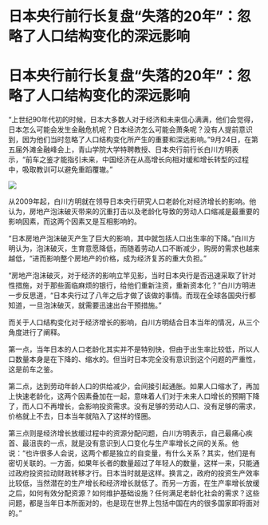 # 日本央行前行长复盘“失落的20年”：忽略了人口结构变化的深远影响

# 日本央行前行长复盘“失落的20年”：忽略了人口结构变化的深远影响

“上世纪90年代初的时候，日本大多数人对于经济和未来信心满满，他们会觉得，日本怎么可能会发生金融危机呢？日本经济怎么可能会萧条呢？没有人提前意识到，因为他们当时忽略了人口结构变化所产生的重要和深远影响。”9月24日，在第五届外滩金融峰会上，青山学院大学特聘教授、日本央行前行长白川方明表示，“前车之鉴才能指引未来，中国经济在从高增长向相对缓和增长转型的过程中，吸取教训可以避免重蹈覆辙。”

![](https://inews.gtimg.com/om_bt/OttYMEZeNQx6I17sQgOKZbkReErm0-t_o5nR_ExLsuOtwAA/1000)

从2009年起，白川方明就在领导日本央行研究人口老龄化对经济增长的影响。他认为，房地产泡沫破灭带来的沉重打击以及老龄化导致的劳动人口缩减是最重要的影响因素，而这两个因素又是互相影响的。

“日本房地产泡沫破灭产生了巨大的影响，其中就包括人口出生率的下降。”白川方明认为，泡沫破灭，生育意愿降低，而随着劳动人口不断减少，购房的需求也越来越低，“进而影响整个房地产的价格，成为经济复苏的重大负担。”

“房地产泡沫破灭，对于经济的影响立竿见影，当时日本央行是否迅速采取了针对性措施，对于那些面临麻烦的银行，给他们重新注资，重新资本化？”白川方明进一步反思道，“日本央行过了八年之后才做了该做的事情。而现在全球各国央行都知道，一旦泡沫破灭，就需要迅速出台干预措施。”

而关于人口结构变化对于经济增长的影响，白川方明结合日本当年的情况，从三个角度进行了阐释。

第一点，当年日本的人口老龄化其实并不是特别快，但由于出生率比较低，所以人口数量本身是在下降的、缩水的。但当时日本完全没有意识到这个问题的严重性，这是前车之鉴。

第二点，达到劳动年龄人口的供给减少，会间接引起通胀。如果人口缩水了，再加上快速老龄化，这两个因素叠加在一起，意味着人们对于未来人口增长的预期下降了，而人口不再增长，会影响投资需求。没有足够的劳动人口、没有足够的需求，价格就上不去，日本当年就陷入了这样的怪圈。

第三点则是经济增长放缓过程中的资源分配问题，白川方明表示，自己最痛心疾首、最沮丧的一点，就是没有意识到人口变化与生产率增长之间的关系。他说：“也许很多人会说，这两个都是独立的自变量，有什么关系？其实，他们是有密切关联的。一方面，如果年长者的数量超过了年轻人的数量，这样一来，只能通过政府投资拉动财政转移才行。日本当时就是这样。换言之，政府的投资生产效率比较低，当然潜在的生产增长和经济增长就低了。而另一方面，在生产率增长放缓之后，如何有效分配资源？如何维护基础设施？任何满足老龄化社会的需求？这些问题，都是当年日本所面对的，也是现在世界上包括中国在内的很多国家即将面对的。”

